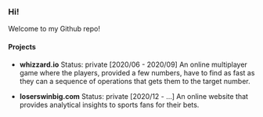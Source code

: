 ### Hi!
Welcome to my Github repo!

#### Projects
- **whizzard.io**
Status: private
[2020/06 - 2020/09]
An online multiplayer game where the players, provided a few numbers, have to find as fast as they can a sequence of operations that gets them to the target number.

- **loserswinbig.com**
Status: private
[2020/12 - ...]
An online website that provides analytical insights to sports fans for their bets.
